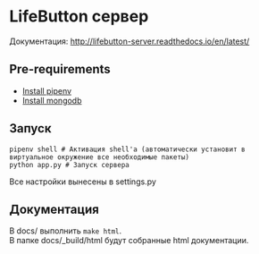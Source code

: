 # LifeButton сервер
Документация: http://lifebutton-server.readthedocs.io/en/latest/

## Pre-requirements
* [Install pipenv](https://github.com/pypa/pipenv)  
* [Install mongodb](https://docs.mongodb.com/manual/administration/install-on-linux/)

## Запуск
```
pipenv shell # Активация shell'a (автоматически установит в виртуальное окружение все необходимые пакеты)
python app.py # Запуск сервера
```
Все настройки вынесены в settings.py

## Документация
В docs/ выполнить `make html`.   
В папке docs/_build/html будут собранные html документации.  
